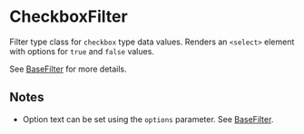 CheckboxFilter
==============
Filter type class for `checkbox` type data values. Renders an `<select>` element with options for `true` and `false` values.

See [BaseFilter](BaseFilter.md) for more details.

Notes
-----
  - Option text can be set using the `options` parameter. See [BaseFilter](BaseFilter.md).